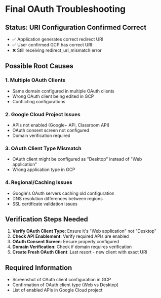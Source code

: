 # Final OAuth Troubleshooting

## Status: URI Configuration Confirmed Correct
- ✅ Application generates correct redirect URI
- ✅ User confirmed GCP has correct URI
- ❌ Still receiving redirect_uri_mismatch error

## Possible Root Causes

### 1. Multiple OAuth Clients
- Same domain configured in multiple OAuth clients
- Wrong OAuth client being edited in GCP
- Conflicting configurations

### 2. Google Cloud Project Issues
- APIs not enabled (Google+ API, Classroom API)
- OAuth consent screen not configured
- Domain verification required

### 3. OAuth Client Type Mismatch
- OAuth client might be configured as "Desktop" instead of "Web application"
- Wrong application type in GCP

### 4. Regional/Caching Issues
- Google's OAuth servers caching old configuration
- DNS resolution differences between regions
- SSL certificate validation issues

## Verification Steps Needed

1. **Verify OAuth Client Type**: Ensure it's "Web application" not "Desktop"
2. **Check API Enablement**: Verify required APIs are enabled
3. **OAuth Consent Screen**: Ensure properly configured
4. **Domain Verification**: Check if domain requires verification
5. **Create Fresh OAuth Client**: Last resort - new client with exact URI

## Required Information
- Screenshot of OAuth client configuration in GCP
- Confirmation of OAuth client type (Web vs Desktop)
- List of enabled APIs in Google Cloud project